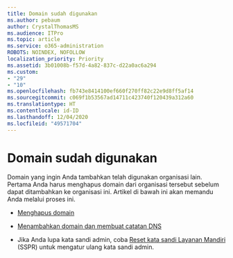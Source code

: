 ```yaml
---
title: Domain sudah digunakan
ms.author: pebaum
author: CrystalThomasMS
ms.audience: ITPro
ms.topic: article
ms.service: o365-administration
ROBOTS: NOINDEX, NOFOLLOW
localization_priority: Priority
ms.assetid: 3b01008b-f57d-4a82-837c-d22a0ac6a294
ms.custom:
- "29"
- "10"
ms.openlocfilehash: fb743e8414100ef660f270ff82c22e9d8ff5af14
ms.sourcegitcommit: c069f1b53567ad14711c423740f120439a312a60
ms.translationtype: HT
ms.contentlocale: id-ID
ms.lasthandoff: 12/04/2020
ms.locfileid: "49571704"
---
```

# <a name="the-domain-is-already-in-use"></a>Domain sudah digunakan

Domain yang ingin Anda tambahkan telah digunakan organisasi lain. Pertama Anda harus menghapus domain dari organisasi tersebut sebelum dapat ditambahkan ke organisasi ini. Artikel di bawah ini akan memandu Anda melalui proses ini.
  
- [Menghapus domain](https://docs.microsoft.com/microsoft-365/admin/get-help-with-domains/remove-a-domain)

- [Menambahkan domain dan membuat catatan DNS](https://docs.microsoft.com/microsoft-365/admin/get-help-with-domains/create-dns-records-at-any-dns-hosting-provider)

- Jika Anda lupa kata sandi admin, coba [Reset kata sandi Layanan Mandiri](https://passwordreset.microsoftonline.com/) (SSPR) untuk mengatur ulang kata sandi admin.
